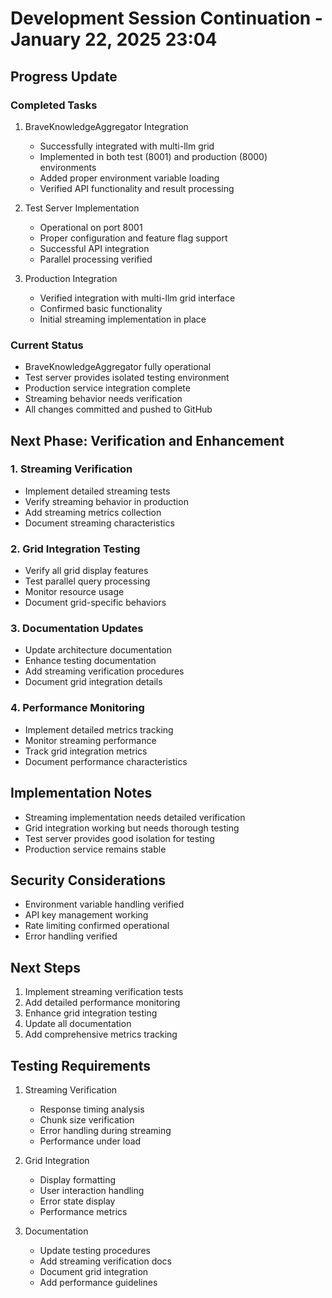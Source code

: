 # Development Session Continuation - January 22, 2025 23:04

## Progress Update

### Completed Tasks
1. BraveKnowledgeAggregator Integration
   - Successfully integrated with multi-llm grid
   - Implemented in both test (8001) and production (8000) environments
   - Added proper environment variable loading
   - Verified API functionality and result processing

2. Test Server Implementation
   - Operational on port 8001
   - Proper configuration and feature flag support
   - Successful API integration
   - Parallel processing verified

3. Production Integration
   - Verified integration with multi-llm grid interface
   - Confirmed basic functionality
   - Initial streaming implementation in place

### Current Status
- BraveKnowledgeAggregator fully operational
- Test server provides isolated testing environment
- Production service integration complete
- Streaming behavior needs verification
- All changes committed and pushed to GitHub

## Next Phase: Verification and Enhancement

### 1. Streaming Verification
- Implement detailed streaming tests
- Verify streaming behavior in production
- Add streaming metrics collection
- Document streaming characteristics

### 2. Grid Integration Testing
- Verify all grid display features
- Test parallel query processing
- Monitor resource usage
- Document grid-specific behaviors

### 3. Documentation Updates
- Update architecture documentation
- Enhance testing documentation
- Add streaming verification procedures
- Document grid integration details

### 4. Performance Monitoring
- Implement detailed metrics tracking
- Monitor streaming performance
- Track grid integration metrics
- Document performance characteristics

## Implementation Notes
- Streaming implementation needs detailed verification
- Grid integration working but needs thorough testing
- Test server provides good isolation for testing
- Production service remains stable

## Security Considerations
- Environment variable handling verified
- API key management working
- Rate limiting confirmed operational
- Error handling verified

## Next Steps
1. Implement streaming verification tests
2. Add detailed performance monitoring
3. Enhance grid integration testing
4. Update all documentation
5. Add comprehensive metrics tracking

## Testing Requirements
1. Streaming Verification
   - Response timing analysis
   - Chunk size verification
   - Error handling during streaming
   - Performance under load

2. Grid Integration
   - Display formatting
   - User interaction handling
   - Error state display
   - Performance metrics

3. Documentation
   - Update testing procedures
   - Add streaming verification docs
   - Document grid integration
   - Add performance guidelines